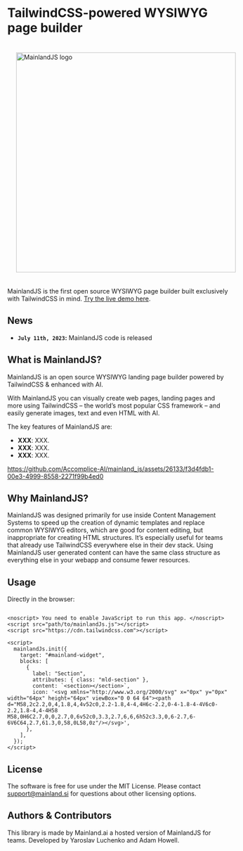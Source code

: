 # TailwindCSS-powered WYSIWYG page builder

<img src="https://www.mainlandjs.com/logo.svg" width="500" alt="MainlandJS logo" style="margin: 20px;" />

MainlandJS is the first open source WYSIWYG page builder built exclusively with TailwindCSS in mind. [Try the live demo here](https://demo.mainlandjs.com).

## News

- **`July 11th, 2023`:** MainlandJS code is released

## What is MainlandJS?

MainlandJS is an open source WYSIWYG landing page builder powered by TailwindCSS & enhanced with AI. 

With MainlandJS you can visually create web pages, landing pages and more using TailwindCSS – the world’s most popular CSS framework – and easily generate images, text and even HTML with AI.

The key features of MainlandJS are:

- **XXX**: XXX.
- **XXX**: XXX.
- **XXX**: XXX.

https://github.com/Accomplice-AI/mainland_js/assets/26133/f3d4fdb1-00e3-4999-8558-2271f99b4ed0

## Why MainlandJS?

MainlandJS was designed primarily for use inside Content Management Systems to speed up the creation of dynamic templates and replace common WYSIWYG editors, which are good for content editing, but inappropriate for creating HTML structures. It’s especially useful for teams that already use TailwindCSS everywhere else in their dev stack. Using MainlandJS user generated content can have the same class structure as everything else in your webapp and consume fewer resources.

## Usage

Directly in the browser:

```<div id="mainland-widget"></div>

<noscript> You need to enable JavaScript to run this app. </noscript>
<script src="path/to/mainlandJs.js"></script>
<script src="https://cdn.tailwindcss.com"></script>

<script>
  mainlandJs.init({
    target: "#mainland-widget",
    blocks: [
      {
        label: "Section",
        attributes: { class: "mld-section" },
        content: `<section></section>`,
        icon: '<svg xmlns="http://www.w3.org/2000/svg" x="0px" y="0px" width="64px" height="64px" viewBox="0 0 64 64"><path d="M58,2c2.2,0,4,1.8,4,4v52c0,2.2-1.8,4-4,4H6c-2.2,0-4-1.8-4-4V6c0-2.2,1.8-4,4-4H58 M58,0H6C2.7,0,0,2.7,0,6v52c0,3.3,2.7,6,6,6h52c3.3,0,6-2.7,6-6V6C64,2.7,61.3,0,58,0L58,0z"/></svg>',
      },
    ],
  });
</script>
```

## License

The software is free for use under the MIT License. Please contact [support@mainland.si](mailto:support@mainland.ai?subject=MainlandJS%20License) for questions about other licensing options.

## Authors & Contributors

This library is made by Mainland.ai a hosted version of MainlandJS for teams.
Developed by Yaroslav Luchenko and Adam Howell.
